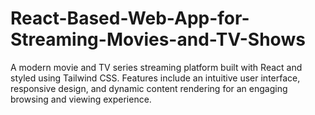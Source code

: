 # React-Based-Web-App-for-Streaming-Movies-and-TV-Shows
A modern movie and TV series streaming platform built with React and styled using Tailwind CSS. Features include an intuitive user interface, responsive design, and dynamic content rendering for an engaging browsing and viewing experience.
